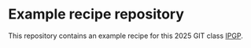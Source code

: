 # Example recipe repository

This repository contains an example recipe for this 2025 GIT class [IPGP](https://www.ipgp.fr).